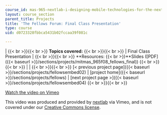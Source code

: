 ```yaml
---
course_id: mas-965-nextlab-i-designing-mobile-technologies-for-the-next-billion-users-fall-2008
layout: course_section
parent_title: Projects
title: 'The Fellows Forum: Final Class Presentation'
type: course
uid: d0723328fbbca5431b02fccaa39f081c

---
```


|  {{< br >}}{{< br >}} **Topics covered:** {{< br >}}{{< br >}}  | Final Class Presentation |  {{< br >}}{{< br >}} **Resources:  {{< br >}}**Slides ([PDF]({{< baseurl >}}/sections/projects/mitmas_965f08_fellows_final)) {{< br >}}{{< br >}}  |
|  {{< br >}}{{< br >}} [< previous project page]({{< baseurl >}}/sections/projects/fellowsembed02) &#124; [project home]({{< baseurl >}}/sections/projects/fellows) &#124; [next project page >]({{< baseurl >}}/sections/projects/fellowsembed04) {{< br >}}{{< br >}}  

[Watch the video on Vimeo](http://vimeo.com/moogaloop.swf?clip_id=3151171&server=vimeo.com&show_title=0&show_byline=0&show_portrait=0&color=&fullscreen=0&group_id=)

This video was produced and provided by [nextlab](http://vimeo.com/nextlab) via Vimeo, and is not covered under our [Creative Commons license](/terms/#cc).